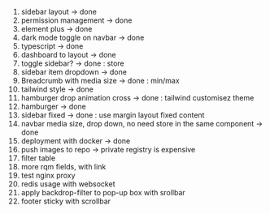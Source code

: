 1. sidebar layout -> done
2. permission management -> done
3. element plus -> done
4. dark mode toggle on navbar -> done
5. typescript -> done
6. dashboard to layout -> done
7. toggle sidebar? -> done : store
8. sidebar item dropdown -> done
9. Breadcrumb with media size -> done : min/max
10. tailwind style -> done
11. hamburger drop animation cross -> done : tailwind customisez theme
12. hamburger -> done
13. sidebar fixed -> done : use margin layout fixed content
14. navbar media size, drop down, no need store in the same component -> done
15. deployment with docker -> done
16. push images to repo -> private registry is expensive
17. filter table
18. more rqm fields, with link
19. test nginx proxy
20. redis usage with websocket
21. apply backdrop-filter to pop-up box with srollbar
22. footer sticky with scrollbar